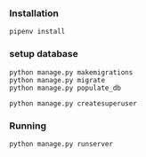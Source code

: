 



### Installation

```
pipenv install
```

### setup database

```
python manage.py makemigrations
python manage.py migrate
python manage.py populate_db

python manage.py createsuperuser
```


### Running

```
python manage.py runserver
```